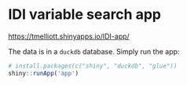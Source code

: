 # IDI variable search app

https://tmelliott.shinyapps.io/IDI-app/

The data is in a `duckdb` database. Simply run the app:
```r
# install.packages(c("shiny", "duckdb", "glue"))
shiny::runApp('app')
```
